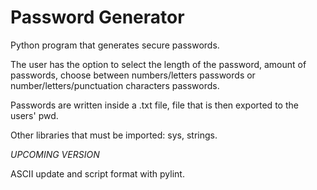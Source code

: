# Password Generator

Python program that generates secure passwords. 

The user has the option to select the length of the password, amount of passwords, choose between numbers/letters passwords or number/letters/punctuation characters passwords. 

Passwords are written inside a .txt file, file that is then exported to the users' pwd. 

Other libraries that must be imported: sys, strings.

*UPCOMING VERSION*

ASCII update and script format with pylint. 




